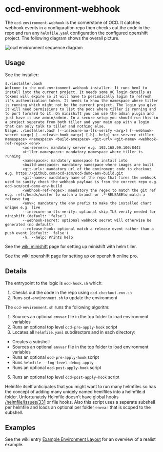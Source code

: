 # ocd-environment-webhook

The `ocd-environment-webhook` is the cornerstone of OCD. It catches webhook events in a configuration repo then checks out the code in the repo and run any `helmfile.yaml` configuration the configured openshift project. The following diagram shows the overall picture. 

![ocd environment sequence diagram](https://ocd-scm.github.io/ocd-meta/imgs/ocd-env-webhook-sequence-gitea.png)

## Usage

See the installer: 

```
$./installer.bash
Welcome to the ocd-envrionment-webhook installer. It runs heml to install into the current project. It needs some OC login details as tokens will expire so it will have to periodically login to refresh it's authentication token. It needs to know the namespace where tiller is running which might not be the current project. The login you give it will need permissions to list the pods where tiller is running and to port forward to it. On minishift you can use the admin plugin and just have it use admin/admin. In a secure setup you should run this in a project seperate from both tiller and your main app with a login that can only talk to tiller and nothing else.
Usage: ./installer.bash [--insecure-no-tls-verify <arg>] [--webhook-secret <arg>] [--release-hook <arg>] [-h|--help] <oc-server> <tiller-namespace> <namespace> <build-amespace> <git-url> <git-name> <webhook-ref-regex> <env>
        <oc-server>: mandatory server e.g. 192.168.99.100:8443
        <tiller-namespace>: mandatory namespace where tiller is running
        <namespace>: mandatory namespace to install into
        <build-amespace>: mandatory namespace where images are built
        <git-url>: mandatory url of the enviroment code to checkout e.g. https://github.com/ocd-scm/ocd-demo-env-build.git
        <git-name>: mandatory name of the repo that fires the webhook used to sanity check the webhook payload is from the correct repo e.g. ocd-scm/ocd-demo-env-build
        <webhook-ref-regex>: mandatory the regex to match the git ref e.g. refs/heads/master to match a branch or .*-RELEASEto match a release tag
        <env>: mandatory the env prefix to make the installed chart unique e.g. live
        --insecure-no-tls-verify: optional skip TLS verify needed for minishift (default: 'false')
        --webhook-secret: optional webhook secret will otherwise be generated (no default)
        --release-hook: optional match a release event rather than a push event (default: 'false')
        -h, --help: Prints help
```

See the [wiki minishift](https://github.com/ocd-scm/ocd-meta/wiki/Minishift) page for setting up minishift with helm tiller. 

See the [wiki openshift](https://github.com/ocd-scm/ocd-meta/wiki/OpenShift-Online-Pro-(openshift-dot-com)) page for setting up on openshift online pro. 

## Details

The entrypoint to the logic is `ocd-hook.sh` which:

 1. Checks out the code in the repo using `ocd-checkout-env.sh`
 1. Runs `ocd-environment.sh` to update the environment

The `ocd-environment.sh` runs the following algoritm: 

 1. Sources an optional `envvar` file in the top folder to load environment variables
 1. Runs an optional top level `ocd-pre-apply-hook` script
 1. Locates all `helmfile.yaml` subdirectors and in each directory:
   - Creates a subshell
   - Sources an optional `envvar` file in the top folder to load environment variables
   - Runs an optional `ocd-pre-apply-hook` script
   - Runs `helmfile --log-level debug apply `
   - Runs an optional `ocd-post-apply-hook` script
 5. Runs an optional top level `ocd-post-apply-hook` script

Helmfile itself anticipates that you might want to run many helmfiles so has the concept of adding many uniqely named hemlfiles into a helmfile.d folder. Unfortunately Helmfile doesn't have global hooks [/helmfile/issues/331](https://github.com/roboll/helmfile/issues/331) or file hooks. Also this script uses a seperate subshell per helmfile and loads an optional per folder `envvar` that is scoped to the subshell. 

## Examples

See the wiki entry [Example Environment Layout](https://github.com/ocd-scm/ocd-meta/wiki/Example-Environment-Layout) for an overview of a realist example. 

